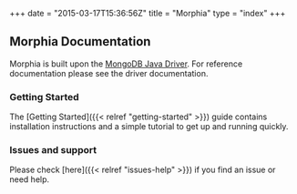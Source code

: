 +++
date = "2015-03-17T15:36:56Z"
title = "Morphia"
type = "index"
+++

## Morphia Documentation

Morphia is built upon the
[MongoDB Java Driver](https://github.com/mongodb/mongo-java-driver/).
For reference documentation please see the driver documentation.


### Getting Started

The [Getting Started]({{< relref "getting-started" >}}) guide contains installation instructions
and a simple tutorial to get up and running quickly.

### Issues and support

Please check [here]({{< relref "issues-help" >}}) if you find an issue or need help.